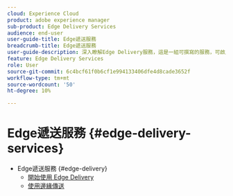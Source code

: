 ```yaml
---
cloud: Experience Cloud
product: adobe experience manager
sub-product: Edge Delivery Services
audience: end-user
user-guide-title: Edge遞送服務
breadcrumb-title: Edge遞送服務
user-guide-description: 深入瞭解Edge Delivery服務，這是一組可撰寫的服務，可啟用快速開發環境，讓作者可以快速更新及發佈，並快速啟動新網站。
feature: Edge Delivery Services
role: User
source-git-commit: 6c4bcf61f0b6cf1e994133406dfe4d8cade3652f
workflow-type: tm+mt
source-wordcount: '50'
ht-degree: 10%

---
```



# Edge遞送服務 {#edge-delivery-services}

+ Edge遞送服務 {#edge-delivery}
   + [開始使用 Edge Delivery](/help/edge/overview.md)
   + [使用邊緣傳送](/help/edge/using.md)